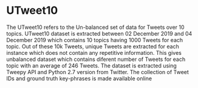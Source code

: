 # UTweet10

The UTweet10 refers to the Un-balanced set of data for Tweets over 10 topics. UTweet10 dataset is extracted between 02 December 2019 and 04 December 2019 which contains 10 topics having 1000 Tweets for each topic. Out of these 10k Tweets, unique Tweets are extracted for each instance which does not contain any repetitive information. This gives unbalanced dataset which contains diferent number of Tweets for each topic with an average of 246 Tweets. The dataset is extracted using Tweepy API and Python 2.7 version from Twitter. The collection of Tweet IDs and ground truth key-phrases is made available online
